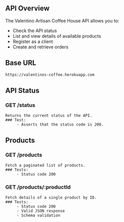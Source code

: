 ## API Overview
The Valentino Artisan Coffee House API allows you to:
- Check the API status
- List and view details of available products
- Register as a client
- Create and retrieve orders

## Base URL
```bash
https://valentinos-coffee.herokuapp.com
```

## API Status
### GET /status
    Returns the current status of the API.
    ### Test: 
         - Asserts that the status code is 200.
## Products
### GET /products
    Fetch a paginated list of products.
    ### Tests:
         - Status code 200
### GET /products/:productId
    Fetch details of a single product by ID.
    ### Tests:
         - Status code 200
         - Valid JSON response
         - Schema validation
    
     
